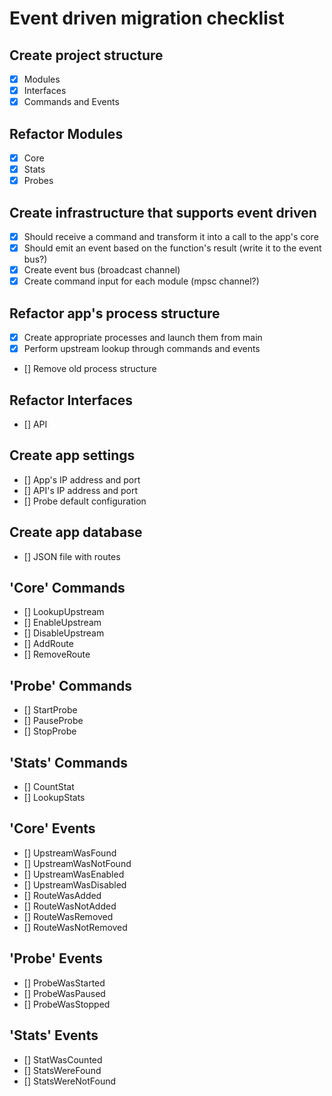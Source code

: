 # Event driven migration checklist

## Create project structure
- [x] Modules
- [x] Interfaces
- [x] Commands and Events

## Refactor Modules
- [x] Core
- [x] Stats
- [x] Probes

## Create infrastructure that supports event driven
- [x] Should receive a command and transform it into a call to the app's core
- [x] Should emit an event based on the function's result (write it to the event bus?)
- [x] Create event bus (broadcast channel)
- [x] Create command input for each module (mpsc channel?)

## Refactor app's process structure
- [x] Create appropriate processes and launch them from main
- [x] Perform upstream lookup through commands and events
- [] Remove old process structure

## Refactor Interfaces
- [] API

## Create app settings
- [] App's IP address and port
- [] API's IP address and port
- [] Probe default configuration

## Create app database
- [] JSON file with routes

## 'Core' Commands
- [] LookupUpstream
- [] EnableUpstream
- [] DisableUpstream
- [] AddRoute
- [] RemoveRoute

## 'Probe' Commands
- [] StartProbe
- [] PauseProbe
- [] StopProbe

## 'Stats' Commands
- [] CountStat
- [] LookupStats

## 'Core' Events
- [] UpstreamWasFound
- [] UpstreamWasNotFound
- [] UpstreamWasEnabled
- [] UpstreamWasDisabled
- [] RouteWasAdded
- [] RouteWasNotAdded
- [] RouteWasRemoved
- [] RouteWasNotRemoved

## 'Probe' Events
- [] ProbeWasStarted
- [] ProbeWasPaused
- [] ProbeWasStopped

## 'Stats' Events
- [] StatWasCounted
- [] StatsWereFound
- [] StatsWereNotFound